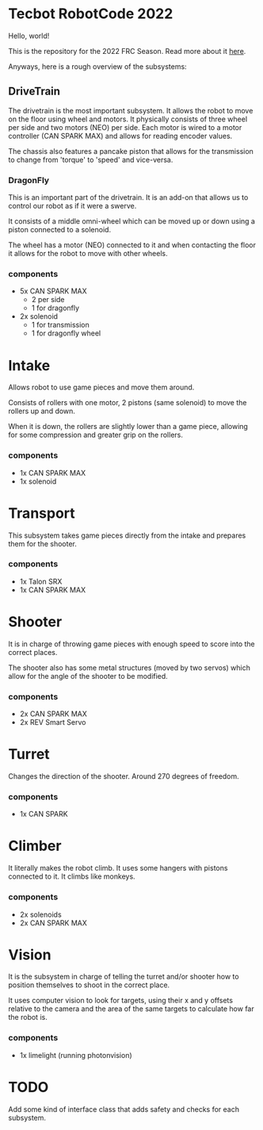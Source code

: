 # Tecbot RobotCode 2022

Hello, world!

This is the repository for the 2022 FRC Season.
Read more about it [here](https://www.firstinspires.org/robotics/frc/game-and-season).

Anyways, here is a rough overview of the subsystems:

## DriveTrain
The drivetrain is the most important subsystem. It
allows the robot to move on the floor using wheel and motors.
It physically consists of three wheel per side and two
motors (NEO) per side. Each motor is wired to a 
motor controller (CAN SPARK MAX) and allows for reading
encoder values.

The chassis also features a pancake piston that allows
for the transmission to change from 'torque' to 'speed'
and vice-versa.

### DragonFly
This is an important part of the drivetrain. It is an add-on
that allows us to control our robot as if it were a swerve.

It consists of a middle omni-wheel which can be moved up
or down using a piston connected to a solenoid.

The wheel has a motor (NEO) connected to it and when 
contacting the floor it allows for the robot to move with 
other wheels.

### components

- 5x CAN SPARK MAX
    - 2 per side
    - 1 for dragonfly
- 2x solenoid
    - 1 for transmission
    - 1 for dragonfly wheel

# Intake
Allows robot to use game pieces and move them around.

Consists of rollers with one motor, 2 pistons (same solenoid)
to move the rollers up and down. 

When it is down, the rollers are slightly lower than
a game piece, allowing for some compression and greater
grip on the rollers.

### components

- 1x CAN SPARK MAX
- 1x solenoid


# Transport
This subsystem takes game pieces directly from
the intake and prepares them for the shooter.

### components
- 1x Talon SRX
- 1x CAN SPARK MAX

# Shooter
It is in charge of throwing game pieces with enough
speed to score into the correct places.

The shooter also has some metal structures (moved by
two servos) which allow for the angle of the shooter
to be modified.

### components
- 2x CAN SPARK MAX
- 2x REV Smart Servo

# Turret
Changes the direction of the shooter. Around 270 degrees
of freedom.

### components
- 1x CAN SPARK 

# Climber
It literally makes the robot climb.
It uses some hangers with pistons connected to it.
It climbs like monkeys.

### components
- 2x solenoids
- 2x CAN SPARK MAX

# Vision
It is the subsystem in charge of telling the turret
and/or shooter how to position themselves to shoot
in the correct place.

It uses computer vision to look for targets, using
their x and y offsets relative to the camera and the area
of the same targets to calculate how far the robot is.

### components
- 1x limelight (running photonvision)

# TODO
Add some kind of interface class
that adds safety and checks for each subsystem.
